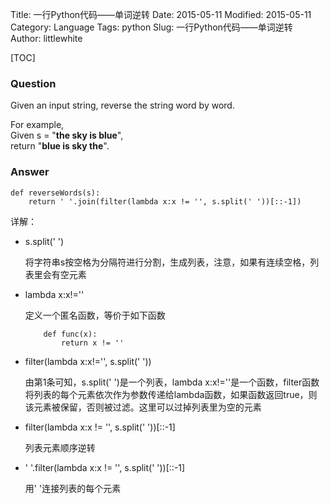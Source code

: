 Title: 一行Python代码——单词逆转
Date: 2015-05-11
Modified: 2015-05-11
Category: Language
Tags: python
Slug: 一行Python代码——单词逆转
Author: littlewhite

[TOC]

### Question
Given an input string, reverse the string word by word.

For example,  
Given s = "**the sky is blue**",  
return "**blue is sky the**".

### Answer

    def reverseWords(s):
        return ' '.join(filter(lambda x:x != '', s.split(' '))[::-1])
        
详解：

* s.split(' ')

    将字符串s按空格为分隔符进行分割，生成列表，注意，如果有连续空格，列表里会有空元素
    
* lambda x:x!=''

    定义一个匿名函数，等价于如下函数
    
          def func(x):
              return x != ''

* filter(lambda x:x!='', s.split(' '))

    由第1条可知，s.split(' ')是一个列表，lambda x:x!=''是一个函数，filter函数将列表的每个元素依次作为参数传递给lambda函数，如果函数返回true，则该元素被保留，否则被过滤。这里可以过掉列表里为空的元素

* filter(lambda x:x != '', s.split(' '))[::-1]

    列表元素顺序逆转

* ' '.filter(lambda x:x != '', s.split(' '))[::-1]

    用' '连接列表的每个元素




